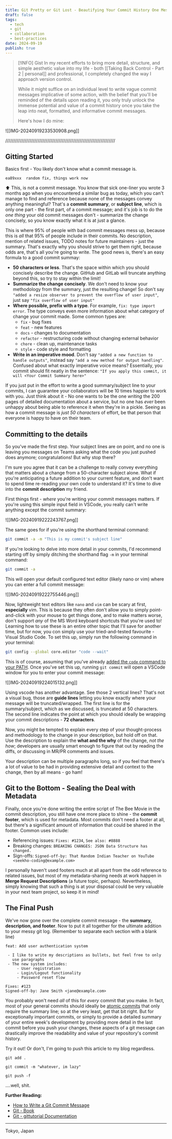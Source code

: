 ```yaml
---
title: Git Pretty or Git Lost - Beautifying Your Commit History One Message at a Time
draft: false
tags: 
  - tech
  - git
  - collaboration
  - best-practices
date: 2024-09-19
publish: true
---
```


> [!INFO] Gist
> In my recent efforts to bring more detail, structure, and simple aesthetic value into my life - both [[Taking Back Control - Part 2 | personal]] and professional, I completely changed the way I approach version control. 
> 
> While it might suffice on an individual level to write vague commit messages implicative of some action, with the belief that you'll be reminded of the details upon reading it, you only truly unlock the immense potential and value of a commit history once you take the leap into neat, formatted, and informative commit messages.
> 
> Here's how I do mine:

![[IMG-20240919233530908.png]]

////////////////////////////////////////////////////////////////////

## Gitting Started
Basics first - You likely don't know what a commit message is.

```git
ea89xxx  random fix, things work now 
```
⬆ This, is not a commit message. You know that sick one-liner you wrote 3 months ago when you encountered a similar bug as today, which you can't manage to find and reference because none of the messages convey anything meaningful? That's a **commit summary**, or **subject line**, which is only one part - the first part, of a commit message; and it's job is to do the *one thing* your old commit messages don't - summarize the change concisely, so you know exactly what it is at just a glance.

This is where 95% of people with bad commit messages mess up, because this is *all* that 95% of people include in their commits. No description, mention of related issues, TODO notes for future maintainers - just the summary. That's exactly why you should strive to get them right, because odds are, that's all you're going to write. The good news is, there's an easy formula to a good commit summay:

- **50 characters or less**. That's the space within which you should concisely describe the change. GitHub and GitLab will truncate anything beyond this, so try to stay within the limit!
- **Summarize the change concisely**. We don't need to know your methodology from the summary, just the resulting change! So don't say `"added a resize observer to prevent the overflow of user input"`, just say `"fix overflow of user input"`
- **Where possible, prefix with a type**. For example, `fix: type import error`. The type conveys even more information about what category of change your commit made. Some common types are:
	- `fix` - bug fixes
	- `feat` - new features
	- `docs` - changes to documentation
	- `refactor` - restructuring code without changing external behavior
	- `chore` - clean up, maintenance tasks
	- `style` - code style and formatting
- **Write in an imperative mood**. Don't say `"added a new function to handle outputs"`, instead say `"add a new method for output handling"`. Confused about what exactly imperative voice means? Essentially, you commit should fit neatly in the sentence: `"If you apply this commit, it will <Your Commit Summary here>"`

If you just put in the effort to write a good summary/subject line to your commits, I can guarantee your collaborators will be 10 times happier to work with you. Just think about it - No one wants to be the one *writing* the 200 pages of detailed documentation about a service, but no one has *ever* been unhappy about being able to reference it when they're in a pickle. Seeing as how a commit message is *just 50 characters* of effort, be that person that everyone is happy to have on their team.

## Committing to the details
So you've made the first step. Your subject lines are on point, and no one is leaving you messages on Teams asking what the code you just pushed does anymore; congratulations! But why stop there?

I'm sure you agree that it can be a challenge to really convey everything that matters about a change from a 50-character subject alone. What if you're anticipating a future addition to your current feature, and don't want to spend time re-reading your own code to understand it? It's time to dive into the **commit description** my friend.

First things first - *where* you're writing your commit messages matters. If you're using this simple input field in VSCode, you really can't write anything except the commit summary: 

![[IMG-20240919222243767.png]]

The same goes for if you're using the shorthand terminal command:
```bash
git commit -a -m "This is my commit's subject line"
```

If you're looking to delve into more detail in your commits, I'd recommend starting off by simply ditching the shorthand flag `-m` in your terminal command:
```bash
git commit -a
```
This will open your default configured text editor (likely nano or vim) where you can enter a full commit message:

![[IMG-20240919222755446.png]]

Now, lightweight text editors like `nano` and `vim` can be scary at first, **especially** vim. This is because they often don't allow you to simply point-and-click with your mouse to get things done, and to make matters worse, don't support *any* of the MS Word keyboard shortcuts that you're used to! Learning how to use these is an entire other topic that I'll save for another time, but for now, you con simply use your tried-and-tested favourite - Visual Studio Code. To set this up, simply run the following command in your terminal:

```bash
git config --global core.editor "code --wait"
```

This is of course, assuming that you've already [added the `code` command to your PATH](https://code.visualstudio.com/docs/setup/mac#_launching-from-the-command-line). Once you've set this up, running `git commit` will open a VSCode window for you to enter your commit message:

![[IMG-20240919224015132.png]]

Using vscode has another advantage. See those 2 vertical lines? That's not a visual bug, those are **guide lines** letting you know exactly where your message will be truncated/wrapped. The first line is for the summary/subject, which as we discussed, is truncated at 50 characters. The second line indicates the point at which you should ideally be wrapping your commit descriptions - **72 characters**. 

Now, you might be tempted to explain every step of your thought-process and methodology to the change in your description, but hold off on that. Use the description to explain the **what and the why** of the change, *not the how*; developers are usually smart enough to figure that out by reading the diffs, or discussing in MR/PR comments and issues.

Your description can be multiple paragraphs long, so if you feel that there's a lot of value to be had in providing extensive detail and context to the change, then by all means - go ham!

## Git to the Bottom - Sealing the Deal with Metadata
Finally, once you're done writing the entire script of The Bee Movie in the commit description, you still have one more place to shine - the **commit footer**, which is used for metadata. Most commits don't need a footer at all, but there's a significant amount of information that could be shared in the footer. Common uses include:
- Referencing issues: `Fixes: #1234`, `See also: #8888`
- Breaking changes: `BREAKING CHANGES: JSON Data Structure has changed.`
- Sign-offs: `Signed-off-by: That Random Indian Teacher on YouTube <seekho-coding@example.com>`

I personally haven't used footers much at all apart from the odd reference to related issues, but most of my metadata-sharing needs at work happen in **Merge Request Descriptions** (a future topic, perhaps). Nevertheless, simply knowing that such a thing is at your disposal could be very valuable in your next team project, so keep it in mind!

## The Final Push
We've now gone over the complete commit message - the **summary, description, and footer**. Now to put it all together for the ultimate addition to your messy git log. (Remember to separate each section with a blank line)

```
feat: Add user authentication system

 - I like to write my descriptions as bullets, but feel free to only
   use paragraphs
 - The new system includes:
	 - User registration
	 - Login/Logout functionality
	 - Password reset flow

Fixes: #123
Signed-off-by: Jane Smith <jane@example.com>
```

You probably won't need *all* of this for *every* commit that you make. In fact, most of your general commits should ideally be [atomic commits](https://dev.to/samuelfaure/how-atomic-git-commits-dramatically-increased-my-productivity-and-will-increase-yours-too-4a84) that only require the summary line; so at the very least, get that bit right. But for exceptionally important commits, or simply to provide a detailed summary of your entire week's development by providing more detail in the last commit before you push your changes, these aspects of a git message can drastically improve the readability and value of your repository's commit history.

Try it out! Or don't, I'm going to push this article to my blog regardless.

`git add .`

`git commit -m "whatever, im lazy"`

`git push -f`

....well, shit.

**Further Reading:**
- [How to Write a Git Commit Message](https://cbea.ms/git-commit/)
- [Git - Book](https://git-scm.com/book/en/v2)
- [Git - gittutorial Documentation](https://git-scm.com/docs/gittutorial)

---
Tokyo, Japan






